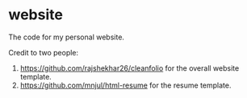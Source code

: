 # website
The code for my personal website.

Credit to two people:

1. https://github.com/rajshekhar26/cleanfolio for the overall website template.
2. https://github.com/mnjul/html-resume for the resume template.
